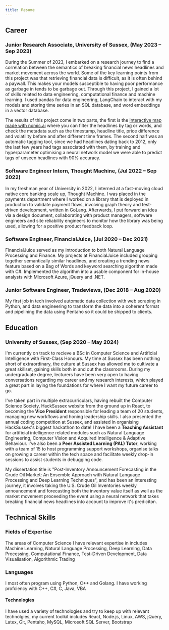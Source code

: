 ```yaml
---
title: Resume
---
```


## Career

### Junior Research Associate, University of Sussex, (May 2023 – Sep 2023)
During the Summer of 2023, I embarked on a research journey to find a correlation between the semantics of breaking financial news headlines and market movement across the world. Some of the key learning points from this project was that retrieving financial data is difficult, as it is often behind a paywall. This makes your models susceptible to having poor performance as garbage in tends to be garbage out. Through this project, I gained a lot of skills related to data engineering, computational finance and machine learning. I used pandas for data engineering, LangChain to interact with my models and storing time series in an SQL database, and word embeddings in a vector database.

The results of this project come in two parts, the first is the [interactive map made with nomic.ai](https://atlas.nomic.ai/map/9efda517-1095-44f2-8db8-9698f1fc1dc4/f5f14db9-e284-429d-9a81-5d3706ef6c03?xs=-55.17357&xf=53.19966&ys=-30.02962&yf=29.91699) where you can filter the headlines by tag or words, and check the metadata such as the timestamp, headline title, price difference and volatility before and after different time frames. The second half was an automatic tagging tool, since we had headlines dating back to 2012, only the last few years had tags associated with them, by training and hyperparameter optimising a neural network model we were able to predict tags of unseen headlines with 90% accuracy.

### Software Engineer Intern, Thought Machine, (Jul 2022 – Sep 2022)
In my freshman year of University in 2022, I interned at a fast-moving cloud native core banking scale up, Thought Machine. I was placed in the payments department where I worked on a library that is deployed in production to validate payment flows, involving graph theory and test-driven development, written in GoLang. Afterwards, I put forward an idea via a design document, collaborating with product managers, software engineers and site reliability engineers to monitor how the library was being used, allowing for a positive product feedback loop.

### Software Engineer, FinancialJuice, (Jul 2020 – Dec 2021)
FinancialJuice served as my introduction to both Natural Language Processing and Finance. My projects at FinancialJuice included grouping together semantically similar headlines, and creating a trending news feature based on a Bag of Words and keyword searching algorithm made with C\#. Implemented the algorithm into a usable component for in-house analysts with Microsoft Azure, jQuery and .NET.

### Junior Software Engineer, Tradeviews, (Dec 2018 – Aug 2020) 
My first job in tech involved automatic data collection with web scraping in Python, and data engineering to transform the data into a coherent format and pipelining the data using Pentaho so it could be shipped to clients.

## Education

### University of Sussex, (Sep 2020 – May 2024)
I'm currently on track to recieve a BSc in Computer Science and Artificial Intelligence with First-Class Honours. My time at Sussex has been nothing short of extraordinary, the culture at Sussex has allowed me to cultivate a great skillset, gaining skills both in and out the classrooms. During my undergraduate degree, lecturers have been very open to having conversations regarding my career and my research interests, which played a great part in laying the foundations for where I want my future career to go.

I've taken part in multiple extracurriculars, having rebuilt the Computer Science Society, HackSussex website from the ground up in React, to becoming the **Vice President** responsible for leading a team of 20 students, managing new workflows and honing leadership skills. I also presented the annual coding competition at Sussex, and assisted in organising HackSussex's biggest hackathon to date! I have been a **Teaching Assistant** for artificial intelligence related modules such as Natural Language Engineering, Computer Vision and Acquired Intelligence & Adaptive Behaviour. I've also been a **Peer Assisted Learning (PAL) Tutor**, working with a team of 15 to host programming support workshops, organise talks on growing a career within the tech space and facilitate weekly drop-in sessions to assist students in debugging code.

My dissertation title is "Post-Inventory Announcement Forecasting in the Crude Oil Market: An Ensemble Approach with Natural Language Processing
and Deep Learning Techniques", and has been an interesting journey, it involves taking the U.S. Crude Oil Inventories weekly announcement and forecasting both the inventory value itself as well as the market movement proceeding the event using a neural network that takes breaking financial news headlines into account to improve it's prediciton.

## Technical Skills

### Fields of Expertise
The areas of Computer Science I have relevant expertise in includes Machine Learning, Natural Language Processing, Deep Learning, Data Processing, Computational Finance, Test-Driven Development, Data Visualisation, Algorithmic Trading
### Languages
I most often program using Python, C++ and Golang. I have working profciency with C++, C\#, C, Java, VBA  
#### Technologies
I have used a variety of technologies and try to keep up with relevant technolgies, my current toolkit includes React, Node.js, Linux, AWS, jQuery, Latex, Git, Pentaho, MySQL, Microsoft SQL Server, Bootstrap